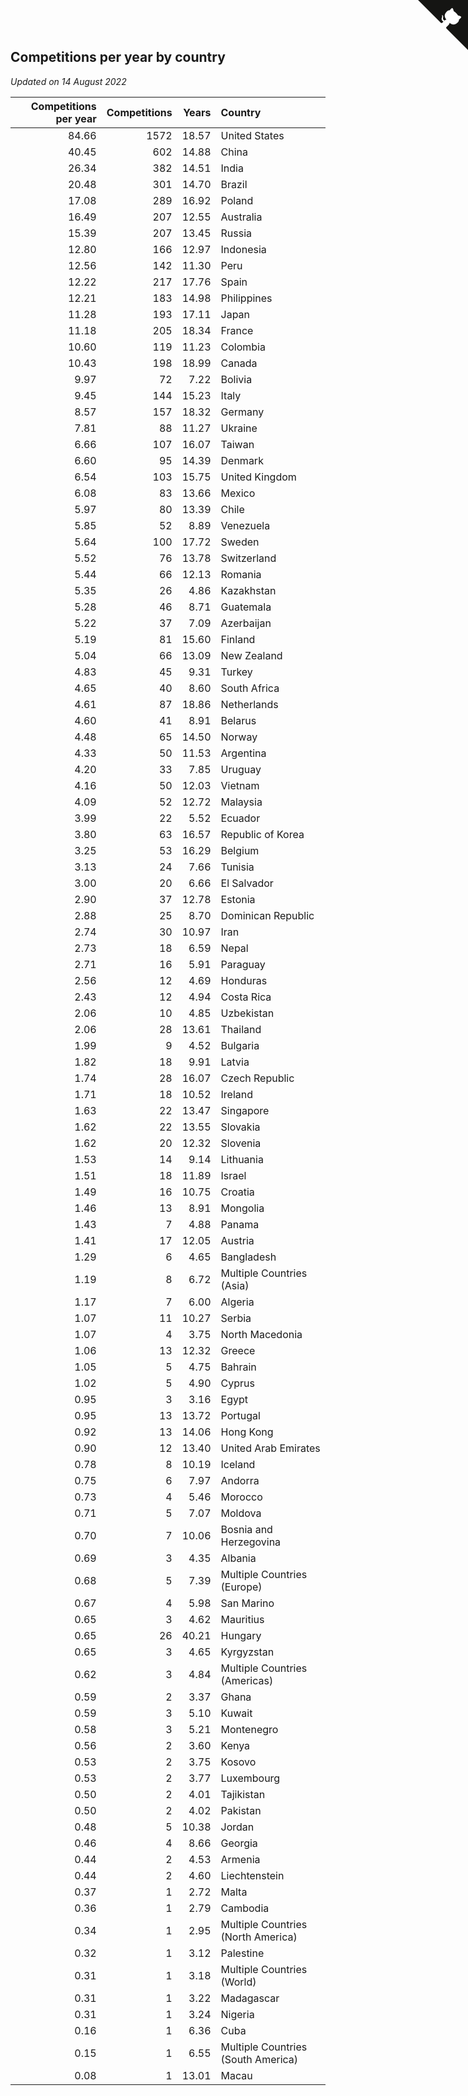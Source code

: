 ## Competitions per year by country

*Updated on 14 August 2022*

| Competitions per year | Competitions | Years | Country |
| ---: | ---: | ---: | :--- |
| 84.66 | 1572 | 18.57 | United States |
| 40.45 | 602 | 14.88 | China |
| 26.34 | 382 | 14.51 | India |
| 20.48 | 301 | 14.70 | Brazil |
| 17.08 | 289 | 16.92 | Poland |
| 16.49 | 207 | 12.55 | Australia |
| 15.39 | 207 | 13.45 | Russia |
| 12.80 | 166 | 12.97 | Indonesia |
| 12.56 | 142 | 11.30 | Peru |
| 12.22 | 217 | 17.76 | Spain |
| 12.21 | 183 | 14.98 | Philippines |
| 11.28 | 193 | 17.11 | Japan |
| 11.18 | 205 | 18.34 | France |
| 10.60 | 119 | 11.23 | Colombia |
| 10.43 | 198 | 18.99 | Canada |
| 9.97 | 72 | 7.22 | Bolivia |
| 9.45 | 144 | 15.23 | Italy |
| 8.57 | 157 | 18.32 | Germany |
| 7.81 | 88 | 11.27 | Ukraine |
| 6.66 | 107 | 16.07 | Taiwan |
| 6.60 | 95 | 14.39 | Denmark |
| 6.54 | 103 | 15.75 | United Kingdom |
| 6.08 | 83 | 13.66 | Mexico |
| 5.97 | 80 | 13.39 | Chile |
| 5.85 | 52 | 8.89 | Venezuela |
| 5.64 | 100 | 17.72 | Sweden |
| 5.52 | 76 | 13.78 | Switzerland |
| 5.44 | 66 | 12.13 | Romania |
| 5.35 | 26 | 4.86 | Kazakhstan |
| 5.28 | 46 | 8.71 | Guatemala |
| 5.22 | 37 | 7.09 | Azerbaijan |
| 5.19 | 81 | 15.60 | Finland |
| 5.04 | 66 | 13.09 | New Zealand |
| 4.83 | 45 | 9.31 | Turkey |
| 4.65 | 40 | 8.60 | South Africa |
| 4.61 | 87 | 18.86 | Netherlands |
| 4.60 | 41 | 8.91 | Belarus |
| 4.48 | 65 | 14.50 | Norway |
| 4.33 | 50 | 11.53 | Argentina |
| 4.20 | 33 | 7.85 | Uruguay |
| 4.16 | 50 | 12.03 | Vietnam |
| 4.09 | 52 | 12.72 | Malaysia |
| 3.99 | 22 | 5.52 | Ecuador |
| 3.80 | 63 | 16.57 | Republic of Korea |
| 3.25 | 53 | 16.29 | Belgium |
| 3.13 | 24 | 7.66 | Tunisia |
| 3.00 | 20 | 6.66 | El Salvador |
| 2.90 | 37 | 12.78 | Estonia |
| 2.88 | 25 | 8.70 | Dominican Republic |
| 2.74 | 30 | 10.97 | Iran |
| 2.73 | 18 | 6.59 | Nepal |
| 2.71 | 16 | 5.91 | Paraguay |
| 2.56 | 12 | 4.69 | Honduras |
| 2.43 | 12 | 4.94 | Costa Rica |
| 2.06 | 10 | 4.85 | Uzbekistan |
| 2.06 | 28 | 13.61 | Thailand |
| 1.99 | 9 | 4.52 | Bulgaria |
| 1.82 | 18 | 9.91 | Latvia |
| 1.74 | 28 | 16.07 | Czech Republic |
| 1.71 | 18 | 10.52 | Ireland |
| 1.63 | 22 | 13.47 | Singapore |
| 1.62 | 22 | 13.55 | Slovakia |
| 1.62 | 20 | 12.32 | Slovenia |
| 1.53 | 14 | 9.14 | Lithuania |
| 1.51 | 18 | 11.89 | Israel |
| 1.49 | 16 | 10.75 | Croatia |
| 1.46 | 13 | 8.91 | Mongolia |
| 1.43 | 7 | 4.88 | Panama |
| 1.41 | 17 | 12.05 | Austria |
| 1.29 | 6 | 4.65 | Bangladesh |
| 1.19 | 8 | 6.72 | Multiple Countries (Asia) |
| 1.17 | 7 | 6.00 | Algeria |
| 1.07 | 11 | 10.27 | Serbia |
| 1.07 | 4 | 3.75 | North Macedonia |
| 1.06 | 13 | 12.32 | Greece |
| 1.05 | 5 | 4.75 | Bahrain |
| 1.02 | 5 | 4.90 | Cyprus |
| 0.95 | 3 | 3.16 | Egypt |
| 0.95 | 13 | 13.72 | Portugal |
| 0.92 | 13 | 14.06 | Hong Kong |
| 0.90 | 12 | 13.40 | United Arab Emirates |
| 0.78 | 8 | 10.19 | Iceland |
| 0.75 | 6 | 7.97 | Andorra |
| 0.73 | 4 | 5.46 | Morocco |
| 0.71 | 5 | 7.07 | Moldova |
| 0.70 | 7 | 10.06 | Bosnia and Herzegovina |
| 0.69 | 3 | 4.35 | Albania |
| 0.68 | 5 | 7.39 | Multiple Countries (Europe) |
| 0.67 | 4 | 5.98 | San Marino |
| 0.65 | 3 | 4.62 | Mauritius |
| 0.65 | 26 | 40.21 | Hungary |
| 0.65 | 3 | 4.65 | Kyrgyzstan |
| 0.62 | 3 | 4.84 | Multiple Countries (Americas) |
| 0.59 | 2 | 3.37 | Ghana |
| 0.59 | 3 | 5.10 | Kuwait |
| 0.58 | 3 | 5.21 | Montenegro |
| 0.56 | 2 | 3.60 | Kenya |
| 0.53 | 2 | 3.75 | Kosovo |
| 0.53 | 2 | 3.77 | Luxembourg |
| 0.50 | 2 | 4.01 | Tajikistan |
| 0.50 | 2 | 4.02 | Pakistan |
| 0.48 | 5 | 10.38 | Jordan |
| 0.46 | 4 | 8.66 | Georgia |
| 0.44 | 2 | 4.53 | Armenia |
| 0.44 | 2 | 4.60 | Liechtenstein |
| 0.37 | 1 | 2.72 | Malta |
| 0.36 | 1 | 2.79 | Cambodia |
| 0.34 | 1 | 2.95 | Multiple Countries (North America) |
| 0.32 | 1 | 3.12 | Palestine |
| 0.31 | 1 | 3.18 | Multiple Countries (World) |
| 0.31 | 1 | 3.22 | Madagascar |
| 0.31 | 1 | 3.24 | Nigeria |
| 0.16 | 1 | 6.36 | Cuba |
| 0.15 | 1 | 6.55 | Multiple Countries (South America) |
| 0.08 | 1 | 13.01 | Macau |


<a href="https://github.com/JustinTimeCuber/wca_statistics" class="github-corner" aria-label="View source on Github"><svg width="80" height="80" viewBox="0 0 250 250" style="fill:#151513; color:#fff; position: absolute; top: 0; border: 0; right: 0;" aria-hidden="true"><path d="M0,0 L115,115 L130,115 L142,142 L250,250 L250,0 Z"></path><path d="M128.3,109.0 C113.8,99.7 119.0,89.6 119.0,89.6 C122.0,82.7 120.5,78.6 120.5,78.6 C119.2,72.0 123.4,76.3 123.4,76.3 C127.3,80.9 125.5,87.3 125.5,87.3 C122.9,97.6 130.6,101.9 134.4,103.2" fill="currentColor" style="transform-origin: 130px 106px;" class="octo-arm"></path><path d="M115.0,115.0 C114.9,115.1 118.7,116.5 119.8,115.4 L133.7,101.6 C136.9,99.2 139.9,98.4 142.2,98.6 C133.8,88.0 127.5,74.4 143.8,58.0 C148.5,53.4 154.0,51.2 159.7,51.0 C160.3,49.4 163.2,43.6 171.4,40.1 C171.4,40.1 176.1,42.5 178.8,56.2 C183.1,58.6 187.2,61.8 190.9,65.4 C194.5,69.0 197.7,73.2 200.1,77.6 C213.8,80.2 216.3,84.9 216.3,84.9 C212.7,93.1 206.9,96.0 205.4,96.6 C205.1,102.4 203.0,107.8 198.3,112.5 C181.9,128.9 168.3,122.5 157.7,114.1 C157.9,116.9 156.7,120.9 152.7,124.9 L141.0,136.5 C139.8,137.7 141.6,141.9 141.8,141.8 Z" fill="currentColor" class="octo-body"></path></svg></a><style>.github-corner:hover .octo-arm{animation:octocat-wave 560ms ease-in-out}@keyframes octocat-wave{0%,100%{transform:rotate(0)}20%,60%{transform:rotate(-25deg)}40%,80%{transform:rotate(10deg)}}@media (max-width:500px){.github-corner:hover .octo-arm{animation:none}.github-corner .octo-arm{animation:octocat-wave 560ms ease-in-out}}</style>
